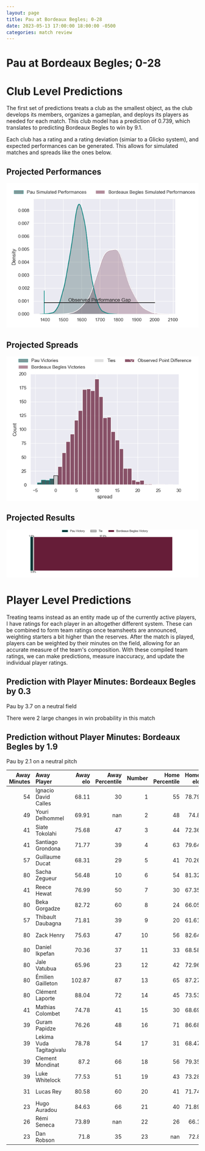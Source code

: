 ```yaml
---  
layout: page  
title: Pau at Bordeaux Begles; 0-28  
date: 2023-05-13 17:00:00 18:00:00 -0500  
categories: match review  
---
```

# Pau at Bordeaux Begles; 0-28

# Club Level Predictions


The first set of predictions treats a club as the smallest object, as the club develops its members, organizes a gameplan, and deploys its players as needed for each match. This club model has a prediction of 0.739, which translates to predicting Bordeaux Begles to win by 9.1.

Each club has a rating and a rating deviation (simiar to a Glicko system), and expected performances can be generated. This allows for simulated matches and spreads like the ones below.
## Projected Performances


![Projected Performances](plots/performances_2023-05-13-BordeauxBegles-Pau.png)
## Projected Spreads


![Projected Spreads](plots/spreads_2023-05-13-BordeauxBegles-Pau.png)
## Projected Results


![Projected Results](plots/resultbar_2023-05-13-BordeauxBegles-Pau.png)
# Player Level Predictions


Treating teams instead as an entity made up of the currently active players, I have ratings for each player in an altogether different system. These can be combined to form team ratings once teamsheets are announced, weighting starters a bit higher than the reserves. After the match is played, players can be weighted by their minutes on the field, allowing for an accurate measure of the team's composition. With these compiled team ratings, we can make predictions, measure inaccuracy, and update the individual player ratings.
## Prediction with Player Minutes: Bordeaux Begles by 0.3


Pau by 3.7 on a neutral field

There were 2 large changes in win probability in this match
## Prediction without Player Minutes: Bordeaux Begles by 1.9


Pau by 2.1 on a neutral pitch



|   Away Minutes | Away Player              |   Away elo |   Away Percentile |   Number |   Home Percentile |   Home elo | Home Player          |   Home Minutes |
|---------------:|:-------------------------|-----------:|------------------:|---------:|------------------:|-----------:|:---------------------|---------------:|
|             54 | Ignacio David Calles     |      68.11 |                30 |        1 |                55 |      78.79 | Lesko Kaulashvili    |             41 |
|             49 | Youri Delhommel          |      69.91 |               nan |        2 |                48 |      74.8  | Maxime Lamothe       |             52 |
|             41 | Siate Tokolahi           |      75.68 |                47 |        3 |                44 |      72.36 | Vadim Cobilas        |             41 |
|             41 | Santiago Grondona        |      71.77 |                39 |        4 |                63 |      79.64 | Thomas Jolmes        |             41 |
|             57 | Guillaume Ducat          |      68.31 |                29 |        5 |                41 |      70.26 | Jan Andre Marais     |             80 |
|             80 | Sacha Zegueur            |      56.48 |                10 |        6 |                54 |      81.32 | Mahamadou Diaby      |             59 |
|             41 | Reece Hewat              |      76.99 |                50 |        7 |                30 |      67.35 | Pierre Bochaton      |             80 |
|             80 | Beka Gorgadze            |      82.72 |                60 |        8 |                24 |      66.05 | Tom Willis           |             80 |
|             57 | Thibault Daubagna        |      71.81 |                39 |        9 |                20 |      61.61 | Maxime Lucu          |             78 |
|             80 | Zack Henry               |      75.63 |                47 |       10 |                56 |      82.64 | Matthieu Jalibert    |             63 |
|             80 | Daniel Ikpefan           |      70.36 |                37 |       11 |                33 |      68.58 | Santiago Cordero     |             80 |
|             80 | Jale Vatubua             |      65.96 |                23 |       12 |                42 |      72.96 | Sipili Falatea       |             80 |
|             80 | Émilien Gailleton        |     102.87 |                87 |       13 |                65 |      87.27 | Nicolas Depoortere   |             80 |
|             80 | Clément Laporte          |      88.04 |                72 |       14 |                45 |      73.53 | Louis Bielle Biarrey |             80 |
|             41 | Mathias Colombet         |      74.78 |                41 |       15 |                30 |      68.69 | Romain Buros         |             41 |
|             39 | Guram Papidze            |      76.26 |                48 |       16 |                71 |      86.68 | Ben Tameifuna        |             39 |
|             39 | Lekima Vuda Tagitagivalu |      78.78 |                54 |       17 |                31 |      68.47 | Jean-Baptiste Dubié  |             39 |
|             39 | Clement Mondinat         |      87.2  |                66 |       18 |                56 |      79.35 | Jefferson Poirot     |             39 |
|             39 | Luke Whitelock           |      77.53 |                51 |       19 |                43 |      73.28 | Kane Douglas         |             39 |
|             31 | Lucas Rey                |      80.58 |                60 |       20 |                41 |      71.74 | Gabriel Oghre        |             28 |
|             23 | Hugo Auradou             |      84.63 |                66 |       21 |                40 |      71.89 | Caleb Timu           |             21 |
|             26 | Rémi Seneca              |      73.89 |               nan |       22 |                26 |      66.1  | Zack Holmes          |             17 |
|             23 | Dan Robson               |      71.8  |                35 |       23 |               nan |      72.8  | Yann Lesgourgues     |              2 |

